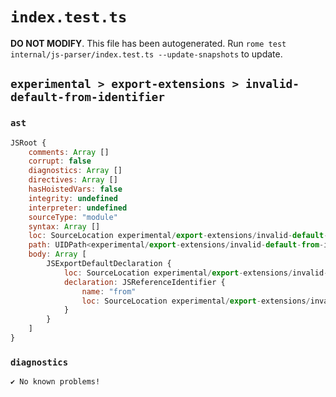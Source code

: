# `index.test.ts`

**DO NOT MODIFY**. This file has been autogenerated. Run `rome test internal/js-parser/index.test.ts --update-snapshots` to update.

## `experimental > export-extensions > invalid-default-from-identifier`

### `ast`

```javascript
JSRoot {
	comments: Array []
	corrupt: false
	diagnostics: Array []
	directives: Array []
	hasHoistedVars: false
	integrity: undefined
	interpreter: undefined
	sourceType: "module"
	syntax: Array []
	loc: SourceLocation experimental/export-extensions/invalid-default-from-identifier/input.js 1:0-2:0
	path: UIDPath<experimental/export-extensions/invalid-default-from-identifier/input.js>
	body: Array [
		JSExportDefaultDeclaration {
			loc: SourceLocation experimental/export-extensions/invalid-default-from-identifier/input.js 1:0-1:20
			declaration: JSReferenceIdentifier {
				name: "from"
				loc: SourceLocation experimental/export-extensions/invalid-default-from-identifier/input.js 1:15-1:19 (from)
			}
		}
	]
}
```

### `diagnostics`

```
✔ No known problems!

```
